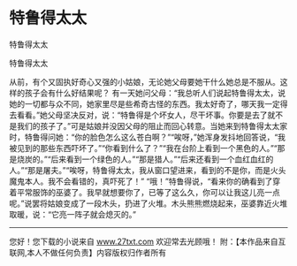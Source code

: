 # 特鲁得太太

特鲁得太太

特鲁得太太 

从前，有个又固执好奇心又强的小姑娘，无论她父母要她干什么她总是不服从。这样的孩子会有什么好结果呢？ 
有一天她问父母：“我总听人们说起特鲁得太太，说她的一切都与众不同，她家里尽是些希奇古怪的东西。我太好奇了，哪天我一定得去看看。”她父母坚决反对，说：“特鲁得是个坏女人，尽干坏事。你要是去了就不是我们的孩子了。”可是姑娘并没因父母的阻止而回心转意。当她来到特鲁得太太家时，特鲁得问她：“你的脸色怎么这么苍白啊？”“唉呀，”她浑身发抖地回答说，“我被见到的那些东西吓坏了。”“你看到什么了？”“我在台阶上看到一个黑色的人。”“那是烧炭的。”“后来看到一个绿色的人。”“那是猎人。”“后来还看到一个血红血红的人。”“那是屠夫。”“唉呀，特鲁得太太，我从窗口望进来，看到的不是你，而是火头魔鬼本人。我不会看错的，真吓死了！” 
“哦！”特鲁得说，“看来你的确看到了穿着平常服饰的巫婆了。我早就想要你了，已等了这么久，你可以让我这儿亮一点呢。”说罢将姑娘变成了一段木头，扔进了火堆。木头熊熊燃烧起来，巫婆靠近火堆取暖，说：“它亮一阵子就会熄灭的。” 

                  
--------------------
您好！您下载的小说来自 www.27txt.com 欢迎常去光顾哦！
附：【本作品来自互联网,本人不做任何负责】内容版权归作者所有